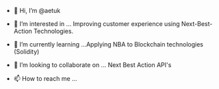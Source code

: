 - 👋 Hi, I’m @aetuk

- 👀 I’m interested in ...
Improving customer experience using Next-Best-Action Technologies.

- 🌱 I’m currently learning ...Applying NBA to Blockchain technologies (Solidity)

- 💞️ I’m looking to collaborate on ... Next Best Action API's

- 📫 How to reach me ...

<!---
aetuk/aetuk is a ✨ special ✨ repository because its `README.md` (this file) appears on your GitHub profile.
You can click the Preview link to take a look at your changes.
--->

